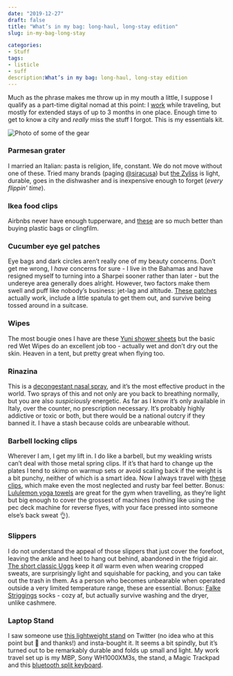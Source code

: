 ```yaml
---
date: "2019-12-27"
draft: false
title: "What’s in my bag: long-haul, long-stay edition"
slug: in-my-bag-long-stay

categories:
- Stuff
tags:
- listicle
- suff
description:What’s in my bag: long-haul, long-stay edition
---
```


Much as the phrase makes me throw up in my mouth a little, I suppose I qualify as a part-time digital nomad at this point: I [work](https://www.stopwatch.com) while traveling, but mostly for extended stays of up to 3 months in one place. Enough time to get to know a city and _really_ miss the stuff I forgot. This is my essentials kit.

![Photo of some of the gear](/images/20191227-whats-in-my-bag/photo.jpg)

### Parmesan grater
I married an Italian: pasta is religion, life, constant. We do not move without one of these. Tried many brands (paging [@siracusa](https://twitter.com/siracusa)) but [the Zyliss](https://www.amazon.com/ZYLISS-Classic-Rotary-Cheese-Grater/dp/B00MGLOW8C/ref=sxin_5_osp20-99cadcf6_cov?ascsubtag=99cadcf6-5c07-4dd7-9278-c5910ee64189&creativeASIN=B01HX6HAK6&cv_ct_id=amzn1.osp.99cadcf6-5c07-4dd7-9278-c5910ee64189&cv_ct_pg=search&cv_ct_wn=osp-search&keywords=zyliss%2Bcheese%2Bgrater&linkCode=oas&pd_rd_i=B01HX6HAK6&pd_rd_r=95c90c1b-fe77-4e9d-8bcb-cc8bd04ada5c&pd_rd_w=DG8XC&pd_rd_wg=Ia9dD&pf_rd_p=e1262d27-368d-44f1-a337-220e1af8b014&pf_rd_r=JFH2QQXXZRBV78BW4TSV&qid=1577464963&tag=bestcont06-20&th=1) is light, durable, goes in the dishwasher and is inexpensive enough to forget (_every flippin' time_).

### Ikea food clips
Airbnbs never have enough tupperware, and [these](https://www.ikea.com/us/en/p/bevara-sealing-clip-set-of-30-assorted-colors-mixed-colors-mixed-sizes-assorted-sizes-10339171/) are so much better than buying plastic bags or clingfilm.

### Cucumber eye gel patches
Eye bags and dark circles aren’t really one of my beauty concerns. Don’t get me wrong, I *have* concerns for sure - I live in the Bahamas and have resigned myself to turning into a Sharpei sooner rather than later - but the undereye area generally does alright. However, two factors make them swell and puff like nobody’s business: jet-lag and altitude. [These patches](https://www.sephora.com/product/cucumber-de-tox-hydra-gel-eye-patches-P412025) actually work, include a little spatula to get them out, and survive being tossed around in a suitcase.

### Wipes
The most bougie ones I have are these [Yuni shower sheets](https://www.sephora.com/product/shower-sheets-large-body-wipes-P415782?skuId=1922020&keyword=YUNI%20-%20SHOWER%20SHEETS%20Large%20Body%20Wipes) but the basic red Wet Wipes do an excellent job too - actually wet and don’t dry out the skin. Heaven in a tent, but pretty great when flying too.

### Rinazina
This is a [decongestant nasal spray](http://www.rinazina.it/medicinali/rinazina_spray_nasale.html), and it’s the most effective product in the world. Two sprays of this and not only are you back to breathing normally, but you are also *suspiciously* energetic. As far as I know it’s only available in Italy, over the counter, no prescription necessary. It’s probably highly addictive or toxic or both, but there would be a national outcry if they banned it. I have a stash because colds are unbearable without.

### Barbell locking clips
Wherever I am, I get my lift in. I do like a barbell, but my weakling wrists can’t deal with those metal spring clips. If it’s that hard to change up the plates I tend to skimp on warmup sets or avoid scaling back if the weight is a bit punchy, neither of which is a smart idea. Now I always travel with [these clips](https://www.amazon.com/Lock-Jaw-50mm-Olympic-Barbell-Collar/dp/B01FH1IH5G?ref_=ast_bbp_dp&th=1&psc=1), which make even the most neglected and rusty bar feel better. Bonus: [Lululemon yoga towels](https://shop.lululemon.com/p/womens-gifts-for-yogis/The-Towel/_/prod1410047?color=38129&sz=ONESIZE) are great for the gym when travelling, as they’re light but big enough to cover the grossest of machines (nothing like using the pec deck machine for reverse flyes, with your face pressed into someone else’s back sweat 👌).

### Slippers
I do not understand the appeal of those slippers that just cover the forefoot, leaving the ankle and heel to hang out behind, abandoned in the frigid air. [The short classic Uggs](https://www.ugg.com/women-boots-classic-boots/classic-mini-ii-boot/1016222.html?dwvar_1016222_color=CHO#start=11&cgid=women-boots-classic-boots) keep it *all* warm even when wearing cropped sweats, are surprisingly light and squishable for packing, and you can take out the trash in them. As a person who becomes unbearable when operated outside a very limited temperature range, these are essential. Bonus: [Falke Striggings](https://www.falke.com/uk_en/striggings-rib-women-socks-green-971-7647) socks - cozy af, but actually survive washing and the dryer, unlike cashmere.

### Laptop Stand
I saw someone use [this lightweight stand](https://www.amazon.com/gp/product/B01HHYQBB8/ref=ppx_yo_dt_b_search_asin_title?ie=UTF8&psc=1) on Twitter (no idea who at this point but 👋 and thanks!) and insta-bought it. It seems a bit spindly, but it’s turned out to be remarkably durable and folds up small and light. My work travel set up is my MBP, Sony WH1000XM3s, the stand, a Magic Trackpad and this [bluetooth split keyboard](https://www.amazon.com/Freestyle2-Wireless-Ergonomic-Keyboard-Separation/dp/B00NMVJYEW/ref=sr_1_3?crid=12VMBK8T5YIQE&keywords=kinesis+freestyle2&qid=1577467036&s=electronics&sprefix=kinesis+f%2Celectronics%2C182&sr=1-3).
